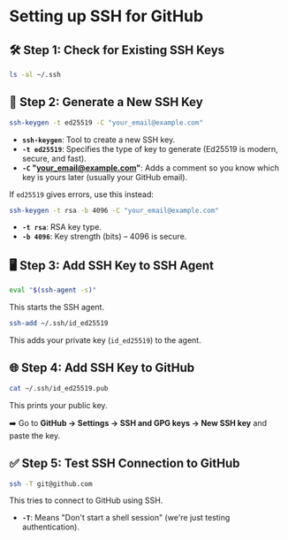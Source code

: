 # Setting up SSH for GitHub

## 🛠️ Step 1: Check for Existing SSH Keys
```bash
ls -al ~/.ssh
```

## 🔑 Step 2: Generate a New SSH Key
```bash
ssh-keygen -t ed25519 -C "your_email@example.com"
```
- **`ssh-keygen`**: Tool to create a new SSH key.
- **`-t ed25519`**: Specifies the type of key to generate (Ed25519 is modern, secure, and fast).
- **`-C` "your_email@example.com"**: Adds a comment so you know which key is yours later (usually your GitHub email).

If `ed25519` gives errors, use this instead:
```bash
ssh-keygen -t rsa -b 4096 -C "your_email@example.com"
```
- **`-t rsa`**: RSA key type.
- **`-b 4096`**: Key strength (bits) – 4096 is secure.

## 🖥️ Step 3: Add SSH Key to SSH Agent
```bash
eval "$(ssh-agent -s)"
```
This starts the SSH agent.

```bash
ssh-add ~/.ssh/id_ed25519
```
This adds your private key (`id_ed25519`) to the agent.

## 🌐 Step 4: Add SSH Key to GitHub
```bash
cat ~/.ssh/id_ed25519.pub
```
This prints your public key.

➡️ Go to **GitHub → Settings → SSH and GPG keys → New SSH key** and paste the key.

## ✅ Step 5: Test SSH Connection to GitHub
```bash
ssh -T git@github.com
```
This tries to connect to GitHub using SSH.
- **`-T`**: Means "Don't start a shell session" (we're just testing authentication).



























